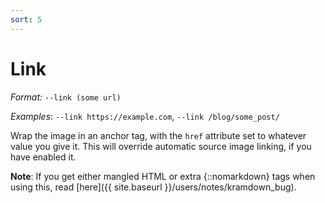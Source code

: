 ```yaml
---
sort: 5
---
```


# Link

_Format:_ `--link (some url)`

_Examples_: `--link https://example.com`, `--link /blog/some_post/`

Wrap the image in an anchor tag, with the `href` attribute set to whatever
value you give it. This will override automatic source image linking, if you
have enabled it.

**Note**: If you get either mangled HTML or extra {::nomarkdown} tags when
using this, read [here]({{ site.baseurl }}/users/notes/kramdown_bug).
